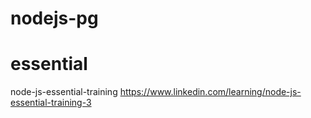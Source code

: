 # nodejs-pg

# essential

node-js-essential-training
https://www.linkedin.com/learning/node-js-essential-training-3